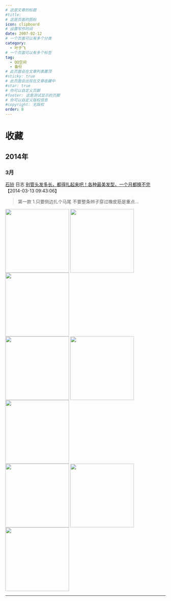 ```yaml
---
# 这是文章的标题
#title: 
# 这是页面的图标
icon: clipboard
# 设置写作时间
date: 2007-02-12
# 一个页面可以有多个分类
category:
  - 叶子飞
# 一个页面可以有多个标签
tag:
  - QQ空间
  - 备份
# 此页面会在文章列表置顶
#sticky: true
# 此页面会出现在文章收藏中
#star: true
# 你可以自定义页脚
#footer: 这是测试显示的页脚
# 你可以自定义版权信息
#copyright: 无版权
order: 8
---
```

# 收藏
## 2014年
### 3月 
[石铃]({https://user.qzone.qq.com/2272243940}) 日志 [别管头发多长，都得扎起来吧！各种最美发型，一个月都换不完]({https://user.qzone.qq.com/2272243940/blog/1394638940}) 【2014-03-13 09:43:06】
> 第一款
1.只要侧边扎个马尾 不要整条辫子穿过橡皮筋是重点...


<div>
<img src="https://pan.4a1801.life/d/Onedrive-4A1801/%E4%B8%AA%E4%BA%BA%E5%BB%BA%E7%AB%99/public/Qzone_wyf/Favorites/images/DAE9D268.webp" width="200px" height="200px" align="center" />
<img src="https://pan.4a1801.life/d/Onedrive-4A1801/%E4%B8%AA%E4%BA%BA%E5%BB%BA%E7%AB%99/public/Qzone_wyf/Favorites/images/EA535FB2.webp" width="200px" height="200px" align="center" />
<img src="https://pan.4a1801.life/d/Onedrive-4A1801/%E4%B8%AA%E4%BA%BA%E5%BB%BA%E7%AB%99/public/Qzone_wyf/Favorites/images/9B49E5DE.webp" width="200px" height="200px" align="center" />
</div>
<div>
<img src="https://pan.4a1801.life/d/Onedrive-4A1801/%E4%B8%AA%E4%BA%BA%E5%BB%BA%E7%AB%99/public/Qzone_wyf/Favorites/images/D5010945.webp" width="200px" height="200px" align="center" />
<img src="https://pan.4a1801.life/d/Onedrive-4A1801/%E4%B8%AA%E4%BA%BA%E5%BB%BA%E7%AB%99/public/Qzone_wyf/Favorites/images/169C5676.webp" width="200px" height="200px" align="center" />
<img src="https://pan.4a1801.life/d/Onedrive-4A1801/%E4%B8%AA%E4%BA%BA%E5%BB%BA%E7%AB%99/public/Qzone_wyf/Favorites/images/C421438B.webp" width="200px" height="200px" align="center" />
</div>
<div>
<img src="https://pan.4a1801.life/d/Onedrive-4A1801/%E4%B8%AA%E4%BA%BA%E5%BB%BA%E7%AB%99/public/Qzone_wyf/Favorites/images/586C0EE9.webp" width="200px" height="200px" align="center" />
<img src="https://pan.4a1801.life/d/Onedrive-4A1801/%E4%B8%AA%E4%BA%BA%E5%BB%BA%E7%AB%99/public/Qzone_wyf/Favorites/images/1A632675.webp" width="200px" height="200px" align="center" />
<img src="https://pan.4a1801.life/d/Onedrive-4A1801/%E4%B8%AA%E4%BA%BA%E5%BB%BA%E7%AB%99/public/Qzone_wyf/Favorites/images/6E8ACBD8.webp" width="200px" height="200px" align="center" />
</div>


---